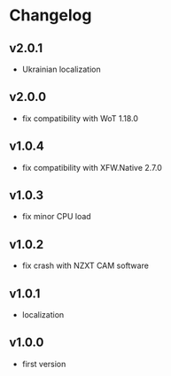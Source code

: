 # Changelog

## v2.0.1

* Ukrainian localization

## v2.0.0

* fix compatibility with WoT 1.18.0

## v1.0.4

* fix compatibility with XFW.Native 2.7.0

## v1.0.3

* fix minor CPU load

## v1.0.2

* fix crash with NZXT CAM software

## v1.0.1

* localization

## v1.0.0

* first version
